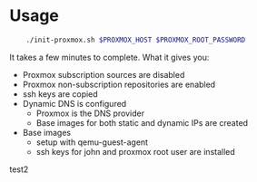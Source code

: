 # Usage

```bash
    ./init-proxmox.sh $PROXMOX_HOST $PROXMOX_ROOT_PASSWORD
```

It takes a few minutes to complete. What it gives you:

- Proxmox subscription sources are disabled
- Proxmox non-subscription repositories are enabled
- ssh keys are copied
- Dynamic DNS is configured
    - Proxmox is the DNS provider
    - Base images for both static and dynamic IPs are created
- Base images
    - setup with qemu-guest-agent
    - ssh keys for john and proxmox root user are installed

test2